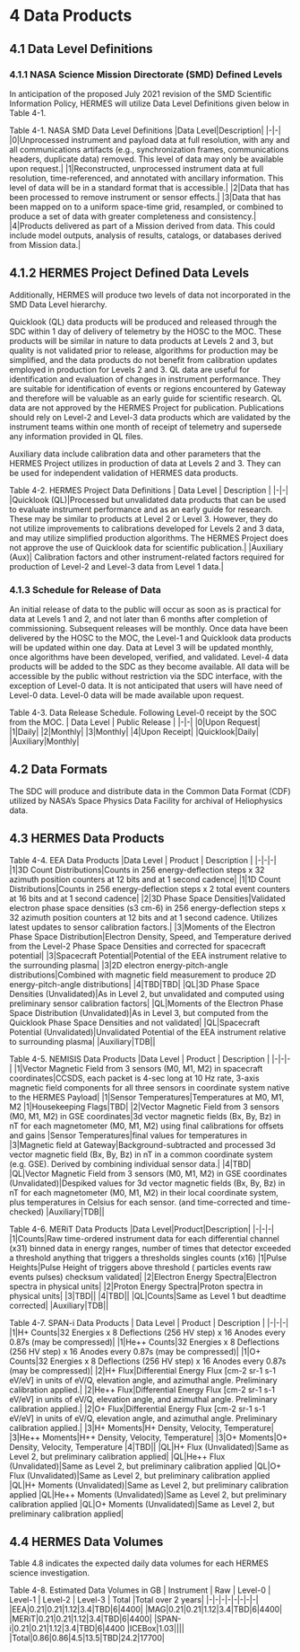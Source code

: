 # 4 Data Products

## 4.1 Data Level Definitions
### 4.1.1 NASA Science Mission Directorate (SMD) Defined Levels
In anticipation of the proposed July 2021 revision of the SMD Scientific Information Policy, HERMES will utilize Data Level Definitions given below in Table 4-1.

Table 4-1. NASA SMD Data Level Definitions
|Data Level|Description|
|-|-|
|0|Unprocessed instrument and payload data at full resolution, with any and all communications artifacts (e.g., synchronization frames, communications headers, duplicate data) removed. This level of data may only be available upon request.|
|1|Reconstructed, unprocessed instrument data at full resolution, time-referenced, and annotated with ancillary information. This level of data will be in a standard format that is accessible.|
|2|Data that has been processed to remove instrument or sensor effects.|
|3|Data that has been mapped on to a uniform space-time grid, resampled, or combined to produce a set of data with greater completeness and consistency.|
|4|Products delivered as part of a Mission derived from data. This could include model outputs, analysis of results, catalogs, or databases derived from Mission data.|

## 4.1.2 HERMES Project Defined Data Levels
Additionally, HERMES will produce two levels of data not incorporated in the SMD Data Level hierarchy.

Quicklook (QL) data products will be produced and released through the SDC within 1 day of delivery of telemetry by the HOSC to the MOC. These products will be similar in nature to data products at Levels 2 and 3, but quality is not validated prior to release, algorithms for production may be simplified, and the data products do not benefit from calibration updates employed in production for Levels 2 and 3. QL data are useful for identification and evaluation of changes in instrument performance. They are suitable for identification of events or regions encountered by Gateway and therefore will be valuable as an early guide for scientific research. QL data are not approved by the HERMES Project for publication. Publications should rely on Level-2 and Level-3 data products which are validated by the instrument teams within one month of receipt of telemetry and supersede any information provided in QL files.

Auxiliary data include calibration data and other parameters that the HERMES Project utilizes in production of data at Levels 2 and 3. They can be used for independent validation of HERMES data products.

Table 4-2. HERMES Project Data Definitions
| Data Level | Description |
|-|-|
|Quicklook (QL)|Processed but unvalidated data products that can be used to evaluate instrument performance and as an early guide for research. These may be similar to products at Level 2 or Level 3. However, they do not utilize improvements to calibrations developed for Levels 2 and 3 data, and may utilize simplified production algorithms. The HERMES Project does not approve the use of Quicklook data for scientific publication.|
|Auxiliary (Aux)| Calibration factors and other instrument-related factors required for production of Level-2 and Level-3 data from Level 1 data.|

### 4.1.3 Schedule for Release of Data
An initial release of data to the public will occur as soon as is practical for data at Levels 1 and 2, and not later than 6 months after completion of commissioning. Subsequent releases will be monthly. Once data have been delivered by the HOSC to the MOC, the Level-1 and Quicklook data products will be updated within one day. Data at Level 3 will be updated monthly, once algorithms have been developed, verified, and validated. Level-4 data products will be added to the SDC as they become available. All data will be accessible by the public without restriction via the SDC interface, with the exception of Level-0 data. It is not anticipated that users will have need of Level-0 data. Level-0 data will be made available upon request.

Table 4-3. Data Release Schedule. Following Level-0 receipt by the SOC from the  MOC.
| Data Level | Public Release |
|-|-|
|0|Upon Request|
|1|Daily|
|2|Monthly|
|3|Monthly|
|4|Upon Receipt|
|Quicklook|Daily|
|Auxiliary|Monthly|

## 4.2 Data Formats
The SDC will produce and distribute data in the Common Data Format (CDF) utilized by NASA’s Space Physics Data Facility for archival of Heliophysics data.

## 4.3 HERMES Data Products

Table 4-4. EEA Data Products
|Data Level | Product | Description |
|-|-|-|
|1|3D Count Distributions|Counts in 256 energy-deflection steps x 32 azimuth position counters at 12 bits and at 1 second cadence|
|1|1D Count Distributions|Counts in 256 energy-deflection steps x 2 total event counters at 16 bits and at 1 second cadence|
|2|3D Phase Space Densities|Validated electron phase space densities (s3 cm-6) in 256 energy-deflection steps x 32 azimuth position counters at 12 bits and at 1 second cadence. Utilizes latest updates to sensor calibration factors.|
|3|Moments of the Electron Phase Space Distribution|Electron Density, Speed, and Temperature derived from the Level-2 Phase Space Densities and corrected for spacecraft potential|
|3|Spacecraft Potential|Potential of the EEA instrument relative to the surrounding plasma|
|3|2D electron energy-pitch-angle distributions|Combined with magnetic field measurement to produce 2D energy-pitch-angle distributions|
|4|TBD|TBD|
|QL|3D Phase Space Densities (Unvalidated)|As in Level 2, but unvalidated and computed using preliminary sensor calibration factors|
|QL|Moments of the Electron Phase Space Distribution (Unvalidated)|As in Level 3, but computed from the Quicklook Phase Space Densities and not validated|
|QL|Spacecraft Potential (Unvalidated)|Unvalidated Potential of the EEA instrument relative to surrounding plasma|
|Auxiliary|TDB||

Table 4-5. NEMISIS Data Products
|Data Level | Product | Description |
|-|-|-|
|1|Vector Magnetic Field from 3 sensors (M0, M1, M2) in spacecraft coordinates|CCSDS, each packet is 4-sec long at 10 Hz rate, 3-axis magnetic field components for all three sensors in coordinate system native to the HERMES Payload|
|1|Sensor Temperatures|Temperatures at M0, M1, M2
|1|Housekeeping Flags|TBD|
|2|Vector Magnetic Field from 3 sensors (M0, M1, M2) in GSE coordinates|3d vector magnetic fields (Bx, By, Bz) in nT for each magnetometer (M0, M1, M2) using final calibrations for offsets and gains
|Sensor Temperatures|final values for temperatures in
|3|Magnetic field at Gateway|Background-subtracted and processed 3d vector magnetic field (Bx, By, Bz) in nT in a common coordinate system (e.g. GSE). Derived by combining individual sensor data.|
|4|TBD|
|QL|Vector Magnetic Field from 3 sensors (M0, M1, M2) in GSE coordinates (Unvalidated)|Despiked values for 3d vector magnetic fields (Bx, By, Bz) in nT for each magnetometer (M0, M1, M2) in their local coordinate system, plus temperatures in Celsius for each sensor. (and time-corrected and time-checked)
|Auxiliary|TDB||

Table 4-6. MERiT Data Products
|Data Level|Product|Description|
|-|-|-|
|1|Counts|Raw time-ordered instrument data for each differential channel (x31) binned data in energy ranges, number of times that detector exceeded a threshold anything that triggers a thresholds singles counts (x16)
|1|Pulse Heights|Pulse Height of triggers above threshold ( particles events raw events pulses) checksum validated|
|2|Electron Energy Spectra|Electron spectra in physical units|
|2|Proton Energy Spectra|Proton spectra in physical units|
|3|TBD||
|4|TBD||
|QL|Counts|Same as Level 1 but deadtime corrected|
|Auxiliary|TDB||

Table 4-7. SPAN-i Data Products
| Data Level | Product | Description |
|-|-|-|
|1|H+ Counts|32 Energies x 8 Deflections (256 HV step) x 16 Anodes every 0.87s (may be compressed)|
|1|He++ Counts|32 Energies x 8 Deflections (256 HV step) x 16 Anodes every 0.87s (may be compressed)|
|1|O+ Counts|32 Energies x 8 Deflections (256 HV step) x 16 Anodes every 0.87s (may be compressed)|
|2|H+ Flux|Differential Energy Flux [cm-2 sr-1 s-1 eV/eV] in units of eV/Q, elevation angle, and azimuthal angle. Preliminary calibration applied.|
|2|He++ Flux|Differential Energy Flux [cm-2 sr-1 s-1 eV/eV] in units of eV/Q, elevation angle, and azimuthal angle. Preliminary calibration applied.|
|2|O+ Flux|Differential Energy Flux [cm-2 sr-1 s-1 eV/eV] in units of eV/Q, elevation angle, and azimuthal angle. Preliminary calibration applied.|
|3|H+ Moments|H+ Density, Velocity, Temperature|
|3|He++ Moments|H++ Density, Velocity, Temperature|
|3|O+ Moments|O+ Density, Velocity, Temperature
|4|TBD||
|QL|H+ Flux (Unvalidated)|Same as Level 2, but preliminary calibration applied|
|QL|He++ Flux (Unvalidated)|Same as Level 2, but preliminary calibration applied
|QL|O+ Flux (Unvalidated)|Same as Level 2, but preliminary calibration applied
|QL|H+ Moments (Unvalidated)|Same as Level 2, but preliminary calibration applied
|QL|He++ Moments (Unvalidated)|Same as Level 2, but preliminary calibration applied
|QL|O+ Moments (Unvalidated)|Same as Level 2, but preliminary calibration applied|

## 4.4 HERMES Data Volumes

Table 4.8 indicates the expected daily data volumes for each HERMES science investigation.

Table 4-8. Estimated Data Volumes in GB
| Instrument | Raw | Level-0 | Level-1 | Level-2 | Level-3 | Total |Total over 2 years|
|-|-|-|-|-|-|-|-|
|EEA|0.21|0.21|1.12|3.4|TBD|6|4400|
|MAG|0.21|0.21|1.12|3.4|TBD|6|4400|
|MERiT|0.21|0.21|1.12|3.4|TBD|6|4400|
|SPAN-i|0.21|0.21|1.12|3.4|TBD|6|4400
|ICEBox|1.03||||
|Total|0.86|0.86|4.5|13.5|TBD|24.2|17700|
